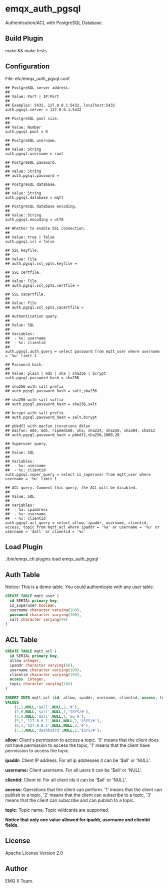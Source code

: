 emqx_auth_pgsql
===============

Authentication/ACL with PostgreSQL Database.

Build Plugin
------------

make && make tests

Configuration
-------------

File: etc/emqx_auth_pgsql.conf

```
## PostgreSQL server address.
##
## Value: Port | IP:Port
##
## Examples: 5432, 127.0.0.1:5432, localhost:5432
auth.pgsql.server = 127.0.0.1:5432

## PostgreSQL pool size.
##
## Value: Number
auth.pgsql.pool = 8

## PostgreSQL username.
##
## Value: String
auth.pgsql.username = root

## PostgreSQL password.
##
## Value: String
## auth.pgsql.password =

## PostgreSQL database.
##
## Value: String
auth.pgsql.database = mqtt

## PostgreSQL database encoding.
##
## Value: String
auth.pgsql.encoding = utf8

## Whether to enable SSL connection.
##
## Value: true | false
auth.pgsql.ssl = false

## SSL keyfile.
##
## Value: File
## auth.pgsql.ssl_opts.keyfile =

## SSL certfile.
##
## Value: File
## auth.pgsql.ssl_opts.certfile =

## SSL cacertfile.
##
## Value: File
## auth.pgsql.ssl_opts.cacertfile =

## Authentication query.
##
## Value: SQL
##
## Variables:
##  - %u: username
##  - %c: clientid
##
auth.pgsql.auth_query = select password from mqtt_user where username = '%u' limit 1

## Password hash.
##
## Value: plain | md5 | sha | sha256 | bcrypt
auth.pgsql.password_hash = sha256

## sha256 with salt prefix
## auth.pgsql.password_hash = salt,sha256

## sha256 with salt suffix
## auth.pgsql.password_hash = sha256,salt

## bcrypt with salt prefix
## auth.pgsql.password_hash = salt,bcrypt

## pbkdf2 with macfun iterations dklen
## macfun: md4, md5, ripemd160, sha, sha224, sha256, sha384, sha512
## auth.pgsql.password_hash = pbkdf2,sha256,1000,20

## Superuser query.
##
## Value: SQL
##
## Variables:
##  - %u: username
##  - %c: clientid
auth.pgsql.super_query = select is_superuser from mqtt_user where username = '%u' limit 1

## ACL query. Comment this query, the ACL will be disabled.
##
## Value: SQL
##
## Variables:
##  - %a: ipaddress
##  - %u: username
##  - %c: clientid
auth.pgsql.acl_query = select allow, ipaddr, username, clientid, access, topic from mqtt_acl where ipaddr = '%a' or username = '%u' or username = '$all' or clientid = '%c'
```

Load Plugin
-----------

./bin/emqx_ctl plugins load emqx_auth_pgsql

Auth Table
----------

Notice: This is a demo table. You could authenticate with any user table.

```sql
CREATE TABLE mqtt_user (
  id SERIAL primary key,
  is_superuser boolean,
  username character varying(100),
  password character varying(100),
  salt character varying(40)
)
```

ACL Table
---------

```sql
CREATE TABLE mqtt_acl (
  id SERIAL primary key,
  allow integer,
  ipaddr character varying(60),
  username character varying(100),
  clientid character varying(100),
  access  integer,
  topic character varying(100)
)

INSERT INTO mqtt_acl (id, allow, ipaddr, username, clientid, access, topic)
VALUES
	(1,1,NULL,'$all',NULL,2,'#'),
	(2,0,NULL,'$all',NULL,1,'$SYS/#'),
	(3,0,NULL,'$all',NULL,1,'eq #'),
	(5,1,'127.0.0.1',NULL,NULL,2,'$SYS/#'),
	(6,1,'127.0.0.1',NULL,NULL,2,'#'),
	(7,1,NULL,'dashboard',NULL,1,'$SYS/#');
```
**allow:** Client's permission to access a topic. '0' means that the client does not have permission to access the topic, '1' means that the client have permission to access the topic.

**ipaddr:** Client IP address. For all ip addresses it can be '$all' or 'NULL'. 

**username:** Client username. For all users it can be '$all' or 'NULL'. 

**clientid:** Client id. For all client ids it can be '$all' or 'NULL'. 
	
**access:** Operations that the client can perform. '1' means that the client can publish to a topic, '2' means that the client can subscribe to a topic, '3' means that the client can subscribe and can publish to a topic.

**topic:** Topic name. Topic wildcards are supported. 

**Notice that only one value allowed for ipaddr, username and clientid fields.**

License
-------

Apache License Version 2.0

Author
------

EMQ X Team.

